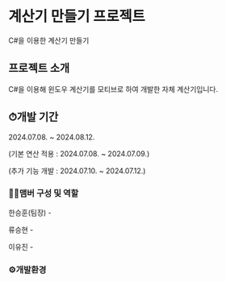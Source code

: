# 계산기 만들기 프로젝트
C#을 이용한 계산기 만들기

## 프로젝트 소개
C#을 이용해 윈도우 계산기를 모티브로 하여 개발한 자체 계산기입니다.

## ⏱개발 기간
2024.07.08. ~ 2024.08.12.

(기본 연산 적용 : 2024.07.08. ~ 2024.07.09.)

(추가 기능 개발 : 2024.07.10. ~ 2024.07.12.)

### 🙋‍♂️맴버 구성 및 역할
한승훈(팀장) - 

류승현 - 

이유진 - 

### ⚙개발환경
  
